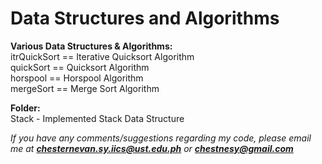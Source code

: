 # Data Structures and Algorithms  

**Various Data Structures & Algorithms:**  
itrQuickSort == Iterative Quicksort Algorithm  
quickSort == Quicksort Algorithm  
horspool == Horspool Algorithm  
mergeSort == Merge Sort Algorithm  

**Folder:**  
Stack - Implemented Stack Data Structure

*If you have any comments/suggestions regarding my code, please email me at ***chesternevan.sy.iics@ust.edu.ph*** or ***chestnesy@gmail.com****
